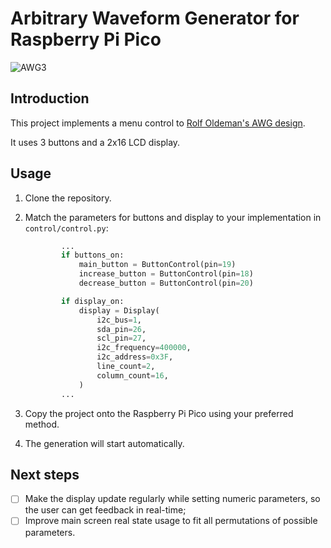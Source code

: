 # Arbitrary Waveform Generator for Raspberry Pi Pico

![AWG3](https://github.com/favict/pico-waveform-generator/assets/45994341/4bb95f53-b20d-49c1-be59-70a8377965b7)

## Introduction

This project implements a menu control to [Rolf Oldeman's AWG design](https://www.instructables.com/Arbitrary-Wave-Generator-With-the-Raspberry-Pi-Pic/).

It uses 3 buttons and a 2x16 LCD display.

## Usage

1. Clone the repository.
2. Match the parameters for buttons and display to your implementation in `control/control.py`:

   ```python
           ...
           if buttons_on:
               main_button = ButtonControl(pin=19)
               increase_button = ButtonControl(pin=18)
               decrease_button = ButtonControl(pin=20)

           if display_on:
               display = Display(
                   i2c_bus=1,
                   sda_pin=26,
                   scl_pin=27,
                   i2c_frequency=400000,
                   i2c_address=0x3F,
                   line_count=2,
                   column_count=16,
               )
           ...
   ```

3. Copy the project onto the Raspberry Pi Pico using your preferred method.
4. The generation will start automatically.

## Next steps

- [ ] Make the display update regularly while setting numeric parameters, so the user can get feedback in real-time;
- [ ] Improve main screen real state usage to fit all permutations of possible parameters.
